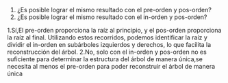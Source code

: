 1.	¿Es posible lograr el mismo resultado con el pre-orden y pos-orden?
2.	¿Es posible lograr el mismo resultado con el in-orden y pos-orden?

1.Sí,El pre-orden proporciona la raíz al principio, y el pos-orden proporciona la raíz al final. Utilizando estos recorridos, podemos identificar la raíz y dividir el in-orden en subárboles izquierdos y derechos, lo que facilita la reconstrucción del árbol.
2.No, solo con el in-orden y pos-orden no es suficiente para determinar la estructura del árbol de manera única,se necesita al menos el pre-orden para poder reconstruir el árbol de manera única
